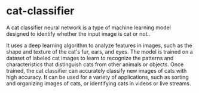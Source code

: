 # cat-classifier
A cat classifier neural network is a type of machine learning model designed to identify whether the input image is cat or not..

It uses a deep learning algorithm to analyze features in images, such as the shape and texture of the cat's fur, ears, and eyes. The model is trained on a dataset of labeled cat images to learn to recognize the patterns and characteristics that distinguish cats from other animals or objects. Once trained, the cat classifier can accurately classify new images of cats with high accuracy. It can be used for a variety of applications, such as sorting and organizing images of cats, or identifying cats in videos or live streams.
